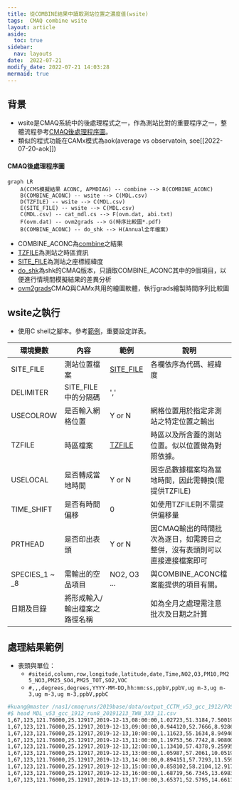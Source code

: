 ```yaml
---
title: 從COMBINE結果中讀取測站位置之濃度值(wsite)
tags:  CMAQ combine wsite
layout: article
aside:
  toc: true
sidebar:
  nav: layouts
date:  2022-07-21
modify_date: 2022-07-21 14:03:28
mermaid: true
---
```

## 背景

- wsite是CMAQ系統中的後處理程式之一，作為測站比對的重要程序之一，整體流程參考[CMAQ後處理程序圖][cmaq_pp]。
- 類似的程式功能在CAMx模式為aok(average vs observatoin, see[[2022-07-20-aok]])

#### CMAQ後處理程序圖

```mermaid
graph LR
    A(CCMS模擬結果 ACONC, APMDIAG) -- combine --> B(COMBINE_ACONC)
    B(COMBINE_ACONC) -- wsite --> C(MDL.csv)
    D(TZFILE) -- wsite --> C(MDL.csv)
    E(SITE_FILE) -- wsite --> C(MDL.csv)
    C(MDL.csv) -- cat_mdl.cs --> F(ovm.dat, abi.txt)
    F(ovm.dat) -- ovm2grads --> G(時序比較圖*.pdf)
    B(COMBINE_ACONC) -- do_shk --> H(Annual全年檔案)
```
- COMBINE_ACONC為[combine][0]之結果
- [TZFILE][1]為測站之時區資訊
- [SITE_FILE][2]為測站之座標經緯度
- [do_shk][3]為shk的CMAQ版本，只讀取COMBINE_ACONC其中的9個項目，以便進行情境間模擬結果的差異分析
- [ovm2grads][4]CMAQ與CAMx共用的繪圖軟體，執行grads繪製時間序列比較圖

## wsite之執行
- 使用C shell之腳本。參考[範例](https://github.com/sinotec2/Focus-on-Air-Quality/blob/main/GridModels/POST/run_wsiteMM_DM.csh)，重要設定詳表。

環境變數|內容|範例|說明
-|-|-|-
SITE_FILE|測站位置檔案|[SITE_FILE][2]|各欄依序為代碼、經緯度
DELIMITER|SITE_FILE中的分隔碼|','|
USECOLROW|是否輸入網格位置|Y or N|網格位置用於指定非測站之特定位置之輸出
TZFILE|時區檔案|[TZFILE][1]|時區以及所含蓋的測站位置。似以位置做為對照依據。
USELOCAL|是否轉成當地時間|Y or N|因空品數據檔案均為當地時間，因此需轉換(需提供TZFILE)
TIME_SHIFT|是否有時間偏移|0|如使用TZFILE則不需提供偏移量
PRTHEAD|是否印出表頭|Y or N|因CMAQ輸出的時間批次為逐日，如需跨日之整併，沒有表頭則可以直接連接檔案即可
SPECIES_1 \~ _8|需輸出的空品項目|NO2, O3 ...|與COMBINE_ACONC檔案能提供的項目有關。
日期及目錄|將形成輸入/輸出檔案之路徑名稱||如為全月之處理需注意批次及日期之計算

## 處理結果範例
- 表頭與單位：
  - `#siteid,column,row,longitude,latitude,date,Time,NO2,O3,PM10,PM25_NO3,PM25_SO4,PM25_TOT,SO2,VOC`
  - `#,,,degrees,degrees,YYYY-MM-DD,hh:mm:ss,ppbV,ppbV,ug m-3,ug m-3,ug m-3,ug m-3,ppbV,ppbC`

```bash
#kuang@master /nas1/cmaqruns/2019base/data/output_CCTM_v53_gcc_1912/POST
#$ head MDL_v53_gcc_1912_run8_20191213_TWN_3X3_11.csv
1,67,123,121.76000,25.12917,2019-12-13,08:00:00,1.02723,51.3184,7.50019,0.175134,1.56280,2.76559,0.555427,32.3832
1,67,123,121.76000,25.12917,2019-12-13,09:00:00,0.944120,52.7666,8.92861,0.228861,1.86836,3.33290,0.564609,37.7919
1,67,123,121.76000,25.12917,2019-12-13,10:00:00,1.11623,55.1634,8.94946,0.257773,1.92936,3.44453,0.607844,41.4572
1,67,123,121.76000,25.12917,2019-12-13,11:00:00,1.19753,56.7742,8.90800,0.286768,1.93465,3.47001,0.641612,43.4753
1,67,123,121.76000,25.12917,2019-12-13,12:00:00,1.13410,57.4378,9.25995,0.305955,2.08238,3.69498,0.637530,40.1752
1,67,123,121.76000,25.12917,2019-12-13,13:00:00,1.05987,57.2061,10.0519,0.325520,2.20966,3.92011,0.616549,35.6871
1,67,123,121.76000,25.12917,2019-12-13,14:00:00,0.894151,57.7293,11.5595,0.337469,2.51903,4.42539,0.515709,35.2418
1,67,123,121.76000,25.12917,2019-12-13,15:00:00,0.858102,58.2104,12.9172,0.335769,2.85085,4.94081,0.432728,34.8016
1,67,123,121.76000,25.12917,2019-12-13,16:00:00,1.68719,56.7345,13.6983,0.562962,2.85162,5.29834,0.598501,45.2929
1,67,123,121.76000,25.12917,2019-12-13,17:00:00,3.65371,52.5795,14.6611,0.946677,2.68778,5.71838,1.02006,62.0621
```

[cmaq_pp]: <https://github.com/sinotec2/FAQ/blob/main/_posts/2022-07-21-wsite.md#cmaq後處理程序圖> "CMAQ後處理程序圖"
[0]: <https://sinotec2.github.io/Focus-on-Air-Quality/GridModels/POST/run_combMM_R_DM/> "CMAQ綜合空品項目之計算(combine)"
[1]: <https://github.com/sinotec2/Focus-on-Air-Quality/blob/main/GridModels/POST/tz.csv> "測站時區清單檔案"
[2]: <https://github.com/sinotec2/Focus-on-Air-Quality/blob/main/GridModels/POST/sites.txt> "測站編號(代碼)及座標"
[3]: <https://sinotec2.github.io/FAQ/2022/07/19/shk.html#do_shk> "將全年的combine結果一次提取"
[4]: <> ""
